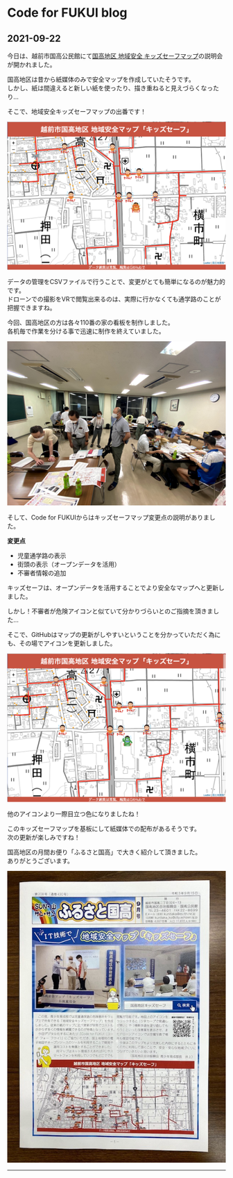 # Code for FUKUI blog

## 2021-09-22

今日は、越前市国高公民館にて[国高地区 地域安全 キッズセーフマップ](https://code4fukui.github.io/kunitaka/kidssafe.html)の説明会が開かれました。



国高地区は昔から紙媒体のみで安全マップを作成していたそうです。  
しかし、紙は間違えると新しい紙を使ったり、描き重ねると見えづらくなったり…  
  
そこで、地域安全キッズセーフマップの出番です！  

![2021-09-22-oldfushinsya](2021-09-22-oldfushinsya.png) 

データの管理をCSVファイルで行うことで、変更がとても簡単になるのが魅力的です。  
ドローンでの撮影をVRで閲覧出来るのは、実際に行かなくても通学路のことが把握できますね。


今回、国高地区の方は各々110番の家の看板を制作しました。  
各机毎で作業を分ける事で迅速に制作を終えていました。  

![2021-09-22](2021-09-22.jpg)   
  
そして、Code for FUKUIからはキッズセーフマップ変更点の説明がありました。

**変更点**  
- 児童通学路の表示  
- 街頭の表示（オープンデータを活用）  
- 不審者情報の追加  

キッズセーフは、オープンデータを活用することでより安全なマップへと更新しました。



しかし！不審者が危険アイコンと似ていて分かりづらいとのご指摘を頂きました…
  
そこで、GitHubはマップの更新がしやすいということを分かっていただく為にも、その場でアイコンを更新しました。

![2021-09-22-newfushinsya](2021-09-22-newfushinsya.png) 

他のアイコンより一際目立つ色になりましたね！  
  
このキッズセーフマップを基板にして紙媒体での配布があるそうです。  
次の更新が楽しみですね！  
  
  国高地区の月間お便り「ふるさと国高」で大きく紹介して頂きました。  
  ありがとうございます。  
  
  ![2021-09-22-otayori](2021-09-22-otayori.jpg)   

***
